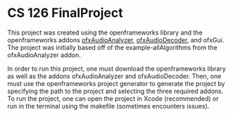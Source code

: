 # CS 126 FinalProject

This project was created using the openframeworks library and the openframeworks addons [ofxAudioAnalyzer](https://github.com/leozimmerman/ofxAudioAnalyzer/blob/master/README.md#audio-file-player), [ofxAudioDecoder](https://github.com/kylemcdonald/ofxAudioDecoder), and ofxGui. The project was initially based off of the example-allAlgorithms from the ofxAudioAnalyzer addon. 

In order to run this project, one must download the openframeworks library as well as the addons ofxAudioAnalyzer and ofxAudioDecoder. Then, one must use the openframeworks project generator to generate the project by specifying the path to the project and selecting the three required addons. To run the project, one can open the project in Xcode (recommended) or run in the terminal using the makefile (sometimes encounters issues).  